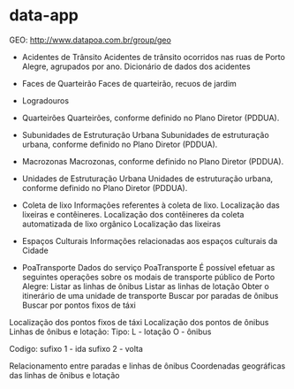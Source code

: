 # data-app

GEO: http://www.datapoa.com.br/group/geo

- Acidentes de Trânsito
Acidentes de trânsito ocorridos nas ruas de Porto Alegre, agrupados por ano.
Dicionário de dados dos acidentes

- Faces de Quarteirão
Faces de quarteirão, recuos de jardim

- Logradouros

- Quarteirões
Quarteirões, conforme definido no Plano Diretor (PDDUA).

- Subunidades de Estruturação Urbana
Subunidades de estruturação urbana, conforme definido no Plano Diretor (PDDUA).

- Macrozonas
Macrozonas, conforme definido no Plano Diretor (PDDUA).

- Unidades de Estruturação Urbana
Unidades de estruturação urbana, conforme definido no Plano Diretor (PDDUA).

- Coleta de lixo
Informações referentes à coleta de lixo. Localização das lixeiras e contêineres.
Localização dos contêineres da coleta automatizada de lixo orgânico
Localização das lixeiras

- Espaços Culturais
Informações relacionadas aos espaços culturais da Cidade

- PoaTransporte
Dados do serviço PoaTransporte
É possível efetuar as seguintes operações sobre os modais de transporte público de Porto Alegre:
Listar as linhas de ônibus
Listar as linhas de lotação
Obter o itinerário de uma unidade de transporte
Buscar por paradas de ônibus
Buscar por pontos fixos de táxi

Localização dos pontos fixos de táxi
Localização dos pontos de ônibus
Linhas de ônibus e lotação: 
Tipo:
L - lotação
O - ônibus

Codigo:
sufixo 1 - ida
sufixo 2 - volta

Relacionamento entre paradas e linhas de ônibus
Coordenadas geográficas das linhas de ônibus e lotação






